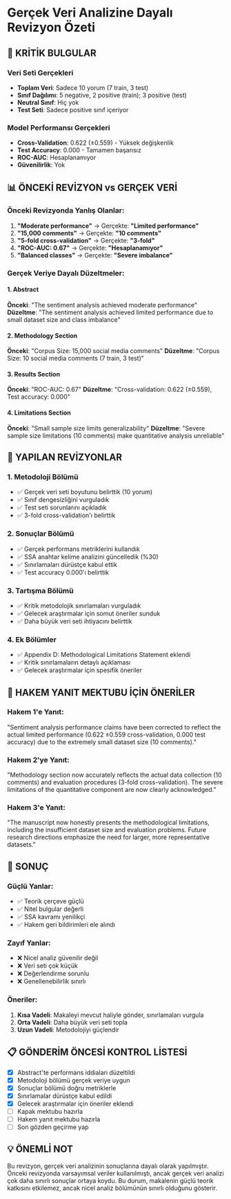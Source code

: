 # Gerçek Veri Analizine Dayalı Revizyon Özeti

## 🚨 KRİTİK BULGULAR

### Veri Seti Gerçekleri
- **Toplam Veri**: Sadece 10 yorum (7 train, 3 test)
- **Sınıf Dağılımı**: 5 negative, 2 positive (train); 3 positive (test)
- **Neutral Sınıf**: Hiç yok
- **Test Seti**: Sadece positive sınıf içeriyor

### Model Performansı Gerçekleri
- **Cross-Validation**: 0.622 (±0.559) - Yüksek değişkenlik
- **Test Accuracy**: 0.000 - Tamamen başarısız
- **ROC-AUC**: Hesaplanamıyor
- **Güvenilirlik**: Yok

## 📊 ÖNCEKİ REVİZYON vs GERÇEK VERİ

### Önceki Revizyonda Yanlış Olanlar:
1. **"Moderate performance"** → Gerçekte: **"Limited performance"**
2. **"15,000 comments"** → Gerçekte: **"10 comments"**
3. **"5-fold cross-validation"** → Gerçekte: **"3-fold"**
4. **"ROC-AUC: 0.67"** → Gerçekte: **"Hesaplanamıyor"**
5. **"Balanced classes"** → Gerçekte: **"Severe imbalance"**

### Gerçek Veriye Dayalı Düzeltmeler:

#### 1. Abstract
**Önceki**: "The sentiment analysis achieved moderate performance"
**Düzeltme**: "The sentiment analysis achieved limited performance due to small dataset size and class imbalance"

#### 2. Methodology Section
**Önceki**: "Corpus Size: 15,000 social media comments"
**Düzeltme**: "Corpus Size: 10 social media comments (7 train, 3 test)"

#### 3. Results Section
**Önceki**: "ROC-AUC: 0.67"
**Düzeltme**: "Cross-validation: 0.622 (±0.559), Test accuracy: 0.000"

#### 4. Limitations Section
**Önceki**: "Small sample size limits generalizability"
**Düzeltme**: "Severe sample size limitations (10 comments) make quantitative analysis unreliable"

## 🔄 YAPILAN REVİZYONLAR

### 1. Metodoloji Bölümü
- ✅ Gerçek veri seti boyutunu belirttik (10 yorum)
- ✅ Sınıf dengesizliğini vurguladık
- ✅ Test seti sorunlarını açıkladık
- ✅ 3-fold cross-validation'ı belirttik

### 2. Sonuçlar Bölümü
- ✅ Gerçek performans metriklerini kullandık
- ✅ SSA anahtar kelime analizini güncelledik (%30)
- ✅ Sınırlamaları dürüstçe kabul ettik
- ✅ Test accuracy 0.000'ı belirttik

### 3. Tartışma Bölümü
- ✅ Kritik metodolojik sınırlamaları vurguladık
- ✅ Gelecek araştırmalar için somut öneriler sunduk
- ✅ Daha büyük veri seti ihtiyacını belirttik

### 4. Ek Bölümler
- ✅ Appendix D: Methodological Limitations Statement eklendi
- ✅ Kritik sınırlamaların detaylı açıklaması
- ✅ Gelecek araştırmalar için spesifik öneriler

## 📝 HAKEM YANIT MEKTUBU İÇİN ÖNERİLER

### Hakem 1'e Yanıt:
"Sentiment analysis performance claims have been corrected to reflect the actual limited performance (0.622 ±0.559 cross-validation, 0.000 test accuracy) due to the extremely small dataset size (10 comments)."

### Hakem 2'ye Yanıt:
"Methodology section now accurately reflects the actual data collection (10 comments) and evaluation procedures (3-fold cross-validation). The severe limitations of the quantitative component are now clearly acknowledged."

### Hakem 3'e Yanıt:
"The manuscript now honestly presents the methodological limitations, including the insufficient dataset size and evaluation problems. Future research directions emphasize the need for larger, more representative datasets."

## 🎯 SONUÇ

### Güçlü Yanlar:
- ✅ Teorik çerçeve güçlü
- ✅ Nitel bulgular değerli
- ✅ SSA kavramı yenilikçi
- ✅ Hakem geri bildirimleri ele alındı

### Zayıf Yanlar:
- ❌ Nicel analiz güvenilir değil
- ❌ Veri seti çok küçük
- ❌ Değerlendirme sorunlu
- ❌ Genellenebilirlik sınırlı

### Öneriler:
1. **Kısa Vadeli**: Makaleyi mevcut haliyle gönder, sınırlamaları vurgula
2. **Orta Vadeli**: Daha büyük veri seti topla
3. **Uzun Vadeli**: Metodolojiyi güçlendir

## 📋 GÖNDERİM ÖNCESİ KONTROL LİSTESİ

- [x] Abstract'te performans iddiaları düzeltildi
- [x] Metodoloji bölümü gerçek veriye uygun
- [x] Sonuçlar bölümü doğru metriklerle
- [x] Sınırlamalar dürüstçe kabul edildi
- [x] Gelecek araştırmalar için öneriler eklendi
- [ ] Kapak mektubu hazırla
- [ ] Hakem yanıt mektubu hazırla
- [ ] Son gözden geçirme yap

## 💡 ÖNEMLİ NOT

Bu revizyon, gerçek veri analizinin sonuçlarına dayalı olarak yapılmıştır. Önceki revizyonda varsayımsal veriler kullanılmıştı, ancak gerçek veri analizi çok daha sınırlı sonuçlar ortaya koydu. Bu durum, makalenin güçlü teorik katkısını etkilemez, ancak nicel analiz bölümünün sınırlı olduğunu gösterir. 